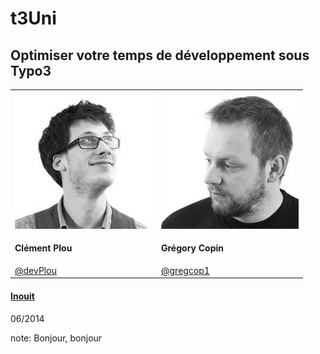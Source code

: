 # t3Uni
## <span class="orange">Optimiser votre temps de développement sous Typo3</span>

<table class="intervenants reveal">
  <tr>
    <td>
      <img src="img/953deb3e9d.jpg" class="photo" alt=""/>
      <h4>Clément Plou</h4>
      <a href="http://twitter.com/devPlou" target="_blank">@devPlou</a>
    </td>
    <td>
      <img src="img/d871d85a8c.jpg" class="photo" alt=""/>
      <h4>Grégory Copin</h4>
      <a href="http://twitter.com/gregcop1" target="_blank">@gregcop1</a>
    </td>
  </tr>
</table>

#### [Inouit](http://inouit.com)
<span class="small">06/2014</span>

note:
  Bonjour, bonjour